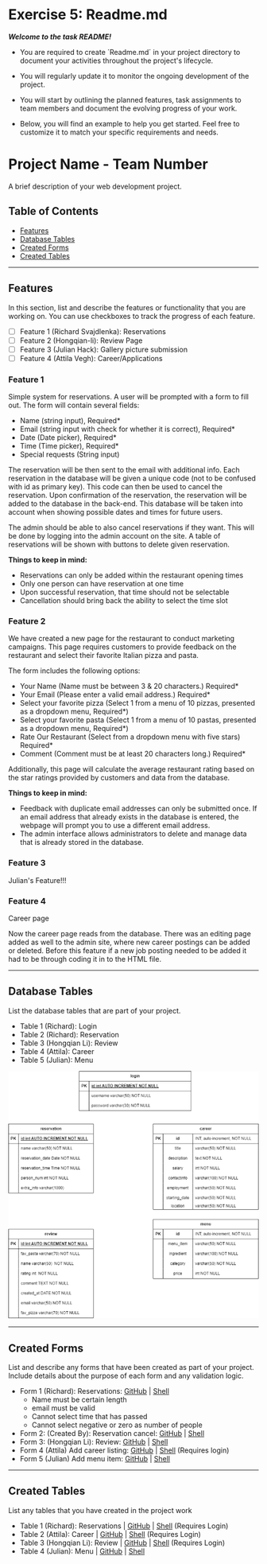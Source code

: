 # Exercise 5: Readme.md

***Welcome to the task README!***

- You are required to create ´Readme.md´ in your project directory to document your activities throughout the project's
  lifecycle.
- You will regularly update it to monitor the ongoing development of the project.

- You will start by outlining the planned features, task assignments to team members and document the evolving progress
  of your work.

- Below, you will find an example to help you get started. Feel free to customize it to match your specific requirements
  and needs.

# Project Name - Team Number

A brief description of your web development project.

## Table of Contents

- [Features](#features)
- [Database Tables](#database-tables)
- [Created Forms](#created-forms)
- [Created Tables](#created-tables)

---

## Features

In this section, list and describe the features or functionality that you are working on. You can use checkboxes to
track the progress of each feature.

- [ ] Feature 1 (Richard Svajdlenka): Reservations
- [ ] Feature 2 (Hongqian-li): Review Page
- [ ] Feature 3 (Julian Hack): Gallery picture submission
- [ ] Feature 4 (Attila Vegh): Career/Applications

### Feature 1

Simple system for reservations. A user will be prompted with a form to fill out. The form will contain several fields:

- Name (string input), Required*
- Email (string input with check for whether it is correct), Required*
- Date (Date picker), Required*
- Time (Time picker), Required*
- Special requests (String input)

The reservation will be then sent to the email with additional info. Each reservation in the database will be given a
unique code (not to be confused with id as primary key). This code can then be used to cancel the reservation. Upon
confirmation of the reservation, the reservation will be added to the database in the back-end. This database will be
taken into account when showing possible dates and times for future users.

The admin should be able to also cancel reservations if they want. This will be done by logging into the admin
account on the site. A table of reservations will be shown with buttons to delete given reservation.

**Things to keep in mind:**
 - Reservations can only be added within the restaurant opening times
 - Only one person can have reservation at one time
 - Upon successful reservation, that time should not be selectable
 - Cancellation should bring back the ability to select the time slot

### Feature 2

We have created a new page for the restaurant to conduct marketing campaigns. This page requires customers to provide feedback on the restaurant and select their favorite Italian pizza and pasta.

The form includes the following options:

 - Your Name (Name must be between 3 & 20 characters.) Required*
 - Your Email (Please enter a valid email address.) Required*
 - Select your favorite pizza (Select 1 from a menu of 10 pizzas, presented as a dropdown menu, Required*)
 - Select your favorite pasta (Select 1 from a menu of 10 pastas, presented as a dropdown menu, Required*)
 - Rate Our Restaurant (Select from a dropdown menu with five stars) Required*
 - Comment (Comment must be at least 20 characters long.) Required*

Additionally, this page will calculate the average restaurant rating based on the star ratings provided by customers and data from the database.

**Things to keep in mind:**
 - Feedback with duplicate email addresses can only be submitted once. If an email address that already exists in the database is entered, the webpage will prompt you to use a different email address.
 - The admin interface allows administrators to delete and manage data that is already stored in the database.

### Feature 3

Julian's Feature!!!

### Feature 4

Career page

Now the career page reads from the database. There was an editing page added as well to the admin site, where new career postings can be added or deleted. Before this feature if a new job posting needed to be added it had to be through coding it in to the HTML file. 

---

## Database Tables

List the database tables that are part of your project.

- Table 1 (Richard): Login
- Table 2 (Richard): Reservation
- Table 3 (Hongqian Li): Review
- Table 4 (Attila): Career
- Table 5 (Julian): Menu

![ER Diagrams](images/README/ER_Diagram.png)

---

## Created Forms

List and describe any forms that have been created as part of your project. Include details about the purpose of each
form and any validation logic.

- Form 1 (Richard): Reservations: [GitHub](https://github.com/hongqian-li/web-programming-project/blob/main/reservations.php) | [Shell](http://shell.hamk.fi/~bbcap23_10/Web_programming/reservations.php)
  - Name must be certain length
  - email must be valid
  - Cannot select time that has passed
  - Cannot select negative or zero as number of people
- Form 2: (Created By): Reservation cancel: [GitHub](https://github.com/hongqian-li/web-programming-project/blob/main/reservations.php) | [Shell](http://shell.hamk.fi/~bbcap23_10/Web_programming/reservations.php)
- Form 3: (Hongqian Li): Review: [GitHub](https://github.com/hongqian-li/web-programming-project/blob/main/review.php) | [Shell](http://shell.hamk.fi/~bbcap23_10/Web_programming/review.php)
- Form 4 (Attila) Add career listing: [GitHub](https://github.com/hongqian-li/web-programming-project/blob/main/admin_pages/careerform.php) | [Shell](http://shell.hamk.fi/~bbcap23_10/Web_programming/admin_pages/careerform.php) (Requires login)
- Form 5 (Julian) Add menu item: [GitHub](https://github.com/hongqian-li/web-programming-project/blob/main/admin_pages/menuform.php) | [Shell](http://shell.hamk.fi/~bbcap23_10/Web_programming/admin_pages/menuform.php)

---

## Created Tables

List any tables that you have created in the project work

- Table 1 (Richard): Reservations | [GitHub](https://github.com/hongqian-li/web-programming-project/blob/main/admin_pages/adminReservations.php) | [Shell](http://shell.hamk.fi/~bbcap23_10/Web_programming/admin_pages/adminReservations.php) (Requires Login)
- Table 2 (Attila): Career | [GitHub](https://github.com/hongqian-li/web-programming-project/blob/main/admin_pages/careerread.php) | [Shell](http://shell.hamk.fi/~bbcap23_10/Web_programming/admin_pages/careerread.php) (Requires Login)
- Table 3 (Hongqian Li): Review | [GitHub](https://github.com/hongqian-li/web-programming-project/blob/main/admin_pages/review_read.php) | [Shell](http://shell.hamk.fi/~bbcap23_10/Web_programming/admin_pages/review_read.php) (Requires Login)
- Table 4 (Julian): Menu | [GitHub](https://github.com/hongqian-li/web-programming-project/blob/main/menu.php) | [Shell](http://shell.hamk.fi/~bbcap23_10/Web_programming/menu.php)
